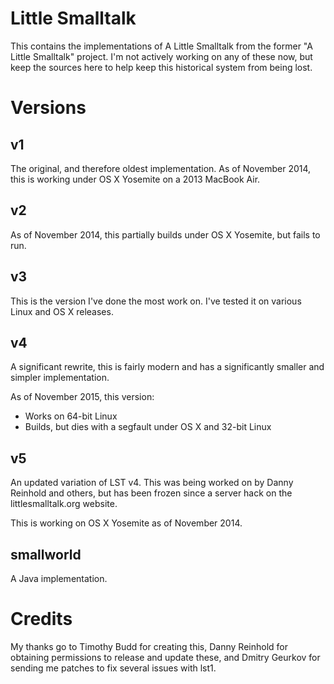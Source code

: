 # Little Smalltalk

This contains the implementations of A Little Smalltalk from the
former "A Little Smalltalk" project. I'm not actively working on
any of these now, but keep the sources here to help keep this
historical system from being lost.

# Versions

## v1

The original, and therefore oldest implementation. As of November
2014, this is working under OS X Yosemite on a 2013 MacBook Air.

## v2

As of November 2014, this partially builds under OS X Yosemite, but
fails to run.

## v3

This is the version I've done the most work on. I've tested it on
various Linux and OS X releases.

## v4

A significant rewrite, this is fairly modern and has a significantly
smaller and simpler implementation.

As of November 2015, this version:

* Works on 64-bit Linux
* Builds, but dies with a segfault under OS X and 32-bit Linux

## v5

An updated variation of LST v4. This was being worked on by Danny
Reinhold and others, but has been frozen since a server hack on
the littlesmalltalk.org website.

This is working on OS X Yosemite as of November 2014.

## smallworld

A Java implementation.

# Credits

My thanks go to Timothy Budd for creating this, Danny Reinhold for
obtaining permissions to release and update these, and Dmitry Geurkov
for sending me patches to fix several issues with lst1.
